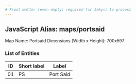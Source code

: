 ```yaml
---
# Front matter (even empty) required for Jekyll to process
---
```


## JavaScript Alias: maps/portsaid

Map Name: Portsaid
Dimensions (Width x Height): 700x597





### List of Entities

ID | Short label | Label
---|---|---|
01|PS|Port Said

